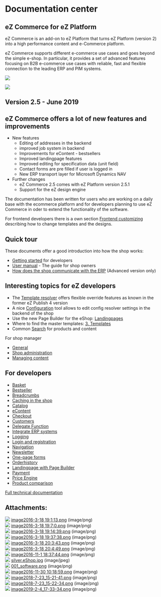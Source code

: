 # Documentation center 

## eZ Commerce for eZ Platform

eZ Commerce is an add-on to eZ Platform that turns eZ Platform (version 2) into a high performance content and e-Commerce platform.

eZ Commerce  supports different e-commerce use cases and goes beyond the simple e-shop. In particular, it provides a set of advanced features focusing on B2B e-commerce use cases with reliable, fast and flexible connection to the leading ERP and PIM systems.

![](attachments/23560512/23571017.png) 

![](attachments/23560512/23566406.png)

## Version 2.5 - June 2019

## eZ Commerce offers a lot of new features and improvements

  - New features
      - Editing of addresses in the backend
      - improved job system in backend
      - Improvements for eContent - bestsellers
      - Improved landingpage features
      - Improved editing for specification data (unit field)
      - Contact forms are pre filled if user is logged in
      - New ERP transport layer for Microsoft Dynamics NAV
  - Further changes
      - eZ Commerce 2.5 comes with eZ Platform version 2.5.1
      - Support for the eZ design engine

The documentation has been written for users who are working on a daily base with the ecommerce platform and for developers planning to use eZ Commerce in oder to extend the functionality of the software. 

For frontend developers there is a own section [Frontend customizing](Frontend-customizing_23561007.html) describing how to change templates and the designs.

## Quick tour

These documents offer a good introduction into how the shop works:

  - [Getting started](Getting-started_23560972.html) for developers
  - [User manual](User-manual_23560393.html) - The guide for shop owners
  - [How does the shop communicate with the ERP](How-does-the-shop-communicate-with-the-ERP_23560630.html) (Advanced version only)  

## Interesting topics for eZ developers

  - The [Template resolver](Template-resolver_23560645.html) offers flexible override features as known in the former eZ Publish 4 version
  - A nice [Configuration](Configuration_23560547.html) tool allows to edit config resolver settings in the backend of the shop
  - Use the new Page Builder for the eShop:  [Landingpages](Landingpages_23560995.html)
  - Where to find the master templates: [3. Templates](3.-Templates_23561000.html)
  - Common [Search](Search_23560778.html) for products and content

For shop manager

  - [General](General_23560994.html)
  - [Shop administration](Shop-administration_23560991.html)
  - [Managing content](Managing-content_23560386.html)

## For developers

  - [Basket](Basket_23560477.html)
  - [Bestseller](Bestseller_23560830.html)
  - [Breadcrumbs](Breadcrumbs_23560964.html)
  - [Caching in the shop](Caching-in-the-shop_23560426.html)
  - [Catalog](Catalog_23560780.html)
  - [eContent](eContent_23560902.html)
  - [Checkout](Checkout_23560414.html)
  - [Customers](Customers_23560704.html)
  - [Delegate Function](Delegate-Function_23560993.html)
  - [Integrate ERP systems](Integrate-ERP-systems_23560631.html)
  - [Logging](Logging_23560702.html)
  - [Login and registration](Login-and-registration_23560285.html)
  - [Navigation](Navigation_23560821.html)
  - [Newsletter](Newsletter_23560215.html)
  - [One-page forms](One-page-forms_23560744.html)
  - [Orderhistory](Orderhistory_23560603.html)
  - [Landingpage with Page Builder](Landingpage-with-Page-Builder_23560722.html)
  - [Payment](Payment_23560256.html)
  - [Price Engine](Price-Engine_23560375.html)
  - [Product comparison](Product-comparison_23560427.html)

[Full technical documentation](Developer-manual_23560553.html)  

## Attachments:

![](images/icons/bullet_blue.gif) [image2016-3-18 19:1:13.png](attachments/23560512/23563702.png) (image/png)  
![](images/icons/bullet_blue.gif) [image2016-3-18 19:7:0.png](attachments/23560512/23563693.png) (image/png)  
![](images/icons/bullet_blue.gif) [image2016-3-18 19:14:39.png](attachments/23560512/23563694.png) (image/png)  
![](images/icons/bullet_blue.gif) [image2016-3-18 19:37:38.png](attachments/23560512/23563692.png) (image/png)  
![](images/icons/bullet_blue.gif) [image2016-3-18 20:3:43.png](attachments/23560512/23563704.png) (image/png)  
![](images/icons/bullet_blue.gif) [image2016-3-18 20:4:49.png](attachments/23560512/23563690.png) (image/png)  
![](images/icons/bullet_blue.gif) [image2016-11-1 18:37:44.png](attachments/23560512/23563209.png) (image/png)  
![](images/icons/bullet_blue.gif) [silver.eShop.jpg](attachments/23560512/23563554.jpg) (image/jpeg)  
![](images/icons/bullet_blue.gif) [001\_software.png](attachments/23560512/23563552.png) (image/png)  
![](images/icons/bullet_blue.gif) [image2016-11-30 10:18:59.png](attachments/23560512/23563547.png) (image/png)  
![](images/icons/bullet_blue.gif) [image2018-7-23\_15-21-41.png](attachments/23560512/23571016.png) (image/png)  
![](images/icons/bullet_blue.gif) [image2018-7-23\_15-22-34.png](attachments/23560512/23571017.png) (image/png)  
![](images/icons/bullet_blue.gif) [image2019-2-4\_17-33-34.png](attachments/23560512/23566406.png) (image/png)  
